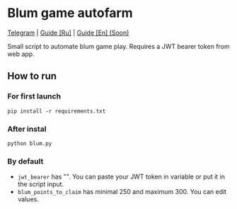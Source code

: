 # Blum game autofarm
[Telegram](https://t.me/chad_trade/) | [Guide [Ru]](https://telegra.ph/Gajd-BlumAutoFarmBot-05-30) | [Guide [En] (Soon)](https://t.me/chad_trade/)

Small script to automate blum game play. Requires a JWT bearer token from web app.


## How to run
### For first launch
```
pip install -r requirements.txt
```

### After instal
```
python blum.py
```

### By default
 - `jwt_bearer` has "". You can paste your JWT token in variable or put it in the script input.
 - `blum_points_to_claim` has minimal 250 and maximum 300. You can edit values.
